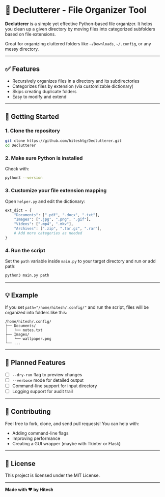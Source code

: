 # 📂 Declutterer - File Organizer Tool

**Declutterer** is a simple yet effective Python-based file organizer. It helps you clean up a given directory by moving files into categorized subfolders based on file extensions.

Great for organizing cluttered folders like `~/Downloads`, `~/.config`, or any messy directory.

---

## ✅ Features

- Recursively organizes files in a directory and its subdirectories
- Categorizes files by extension (via customizable dictionary)
- Skips creating duplicate folders
- Easy to modify and extend

---

## 🚀 Getting Started

### 1. Clone the repository

```bash
git clone https://github.com/hiteshtg/Declutterer.git
cd Declutterer
```

### 2. Make sure Python is installed

Check with:
```bash
python3 --version
```

### 3. Customize your file extension mapping

Open `helper.py` and edit the dictionary:

```python
ext_dict = {
    "Documents": [".pdf", ".docx", ".txt"],
    "Images": [".jpg", ".png", ".gif"],
    "Videos": [".mp4", ".mkv"],
    "Archives": [".zip", ".tar.gz", ".rar"],
    # Add more categories as needed
}
```

### 4. Run the script

Set the `path` variable inside `main.py` to your target directory and run or add path:

```bash
python3 main.py path
```

---

## 💡 Example

If you set `path="/home/hitesh/.config/"` and run the script, files will be organized into folders like this:

```
/home/hitesh/.config/
├── Documents/
│   └── notes.txt
├── Images/
│   └── wallpaper.png
└── ...
```

---

## 🔧 Planned Features

- [ ] `--dry-run` flag to preview changes
- [ ] `--verbose` mode for detailed output
- [ ] Command-line support for input directory
- [ ] Logging support for audit trail

---

## 🧠 Contributing

Feel free to fork, clone, and send pull requests! You can help with:
- Adding command-line flags
- Improving performance
- Creating a GUI wrapper (maybe with Tkinter or Flask)

---

## 📄 License

This project is licensed under the MIT License.

---

**Made with ❤️ by Hitesh**

